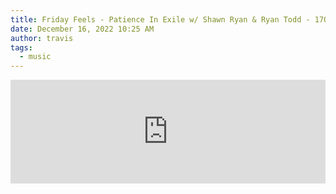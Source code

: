 ```yaml
---
title: Friday Feels - Patience In Exile w/ Shawn Ryan & Ryan Todd - 17OCT2022
date: December 16, 2022 10:25 AM
author: travis
tags:
  - music
---
```

<iframe width="100%" height="166" scrolling="no" frameborder="no" allow="autoplay" src="https://w.soundcloud.com/player/?url=https%3A//api.soundcloud.com/tracks/1383749668&color=%23ff5500&auto_play=false&hide_related=false&show_comments=true&show_user=true&show_reposts=false&show_teaser=true"></iframe>